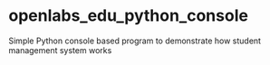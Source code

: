 # openlabs_edu_python_console
Simple Python console based program to demonstrate how student management system works
